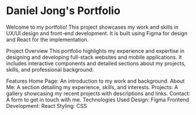 # Daniel Jong's Portfolio
Welcome to my portfolio! This project showcases my work and skills in UX/UI design and front-end development. It is built using Figma for design and React for the implementation.

Project Overview
This portfolio highlights my experience and expertise in designing and developing full-stack websites and mobile applications. It includes interactive components and detailed sections about my projects, skills, and professional background.

Features
Home Page: An introduction to my work and background.
About Me: A section detailing my experience, skills, and interests.
Projects: A gallery showcasing my recent projects with descriptions and links.
Contact: A form to get in touch with me.
Technologies Used
Design: Figma
Frontend Development: React
Styling: CSS
